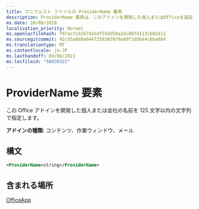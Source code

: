 ```yaml
---
title: マニフェスト ファイルの ProviderName 要素
description: ProviderName 要素は、このアドインを開発した個人またはOfficeを指定します。
ms.date: 10/09/2018
localization_priority: Normal
ms.openlocfilehash: f97acfa32b742edf55dd50a2dc00fd113cb02411
ms.sourcegitcommit: 42c55a8d8e0447258393979a09f1ddb44c6be884
ms.translationtype: MT
ms.contentlocale: ja-JP
ms.lasthandoff: 09/08/2021
ms.locfileid: "58939322"
---
```

# <a name="providername-element"></a>ProviderName 要素

この Office アドインを開発した個人または会社の名前を 125 文字以内の文字列で指定します。

**アドインの種類:** コンテンツ、作業ウィンドウ、メール

## <a name="syntax"></a>構文

```XML
<ProviderName>string</ProviderName>
```

## <a name="contained-in"></a>含まれる場所

[OfficeApp](officeapp.md)


